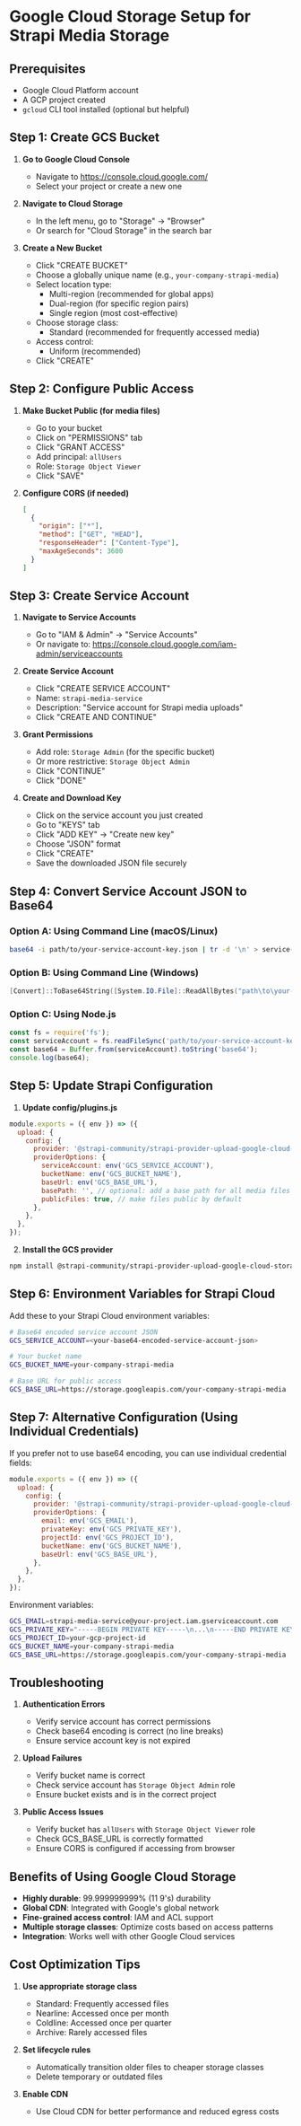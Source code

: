 # Google Cloud Storage Setup for Strapi Media Storage

## Prerequisites
- Google Cloud Platform account
- A GCP project created
- `gcloud` CLI tool installed (optional but helpful)

## Step 1: Create GCS Bucket

1. **Go to Google Cloud Console**
   - Navigate to https://console.cloud.google.com/
   - Select your project or create a new one

2. **Navigate to Cloud Storage**
   - In the left menu, go to "Storage" → "Browser"
   - Or search for "Cloud Storage" in the search bar

3. **Create a New Bucket**
   - Click "CREATE BUCKET"
   - Choose a globally unique name (e.g., `your-company-strapi-media`)
   - Select location type:
     - Multi-region (recommended for global apps)
     - Dual-region (for specific region pairs)
     - Single region (most cost-effective)
   - Choose storage class:
     - Standard (recommended for frequently accessed media)
   - Access control:
     - Uniform (recommended)
   - Click "CREATE"

## Step 2: Configure Public Access

1. **Make Bucket Public (for media files)**
   - Go to your bucket
   - Click on "PERMISSIONS" tab
   - Click "GRANT ACCESS"
   - Add principal: `allUsers`
   - Role: `Storage Object Viewer`
   - Click "SAVE"

2. **Configure CORS (if needed)**
   ```json
   [
     {
       "origin": ["*"],
       "method": ["GET", "HEAD"],
       "responseHeader": ["Content-Type"],
       "maxAgeSeconds": 3600
     }
   ]
   ```

## Step 3: Create Service Account

1. **Navigate to Service Accounts**
   - Go to "IAM & Admin" → "Service Accounts"
   - Or navigate to: https://console.cloud.google.com/iam-admin/serviceaccounts

2. **Create Service Account**
   - Click "CREATE SERVICE ACCOUNT"
   - Name: `strapi-media-service`
   - Description: "Service account for Strapi media uploads"
   - Click "CREATE AND CONTINUE"

3. **Grant Permissions**
   - Add role: `Storage Admin` (for the specific bucket)
   - Or more restrictive: `Storage Object Admin`
   - Click "CONTINUE"
   - Click "DONE"

4. **Create and Download Key**
   - Click on the service account you just created
   - Go to "KEYS" tab
   - Click "ADD KEY" → "Create new key"
   - Choose "JSON" format
   - Click "CREATE"
   - Save the downloaded JSON file securely

## Step 4: Convert Service Account JSON to Base64

### Option A: Using Command Line (macOS/Linux)
```bash
base64 -i path/to/your-service-account-key.json | tr -d '\n' > service-account-base64.txt
```

### Option B: Using Command Line (Windows)
```powershell
[Convert]::ToBase64String([System.IO.File]::ReadAllBytes("path\to\your-service-account-key.json")) | Out-File service-account-base64.txt -NoNewline
```

### Option C: Using Node.js
```javascript
const fs = require('fs');
const serviceAccount = fs.readFileSync('path/to/your-service-account-key.json');
const base64 = Buffer.from(serviceAccount).toString('base64');
console.log(base64);
```

## Step 5: Update Strapi Configuration

1. **Update config/plugins.js**
```javascript
module.exports = ({ env }) => ({
  upload: {
    config: {
      provider: '@strapi-community/strapi-provider-upload-google-cloud-storage',
      providerOptions: {
        serviceAccount: env('GCS_SERVICE_ACCOUNT'),
        bucketName: env('GCS_BUCKET_NAME'),
        baseUrl: env('GCS_BASE_URL'),
        basePath: '', // optional: add a base path for all media files
        publicFiles: true, // make files public by default
      },
    },
  },
});
```

2. **Install the GCS provider**
```bash
npm install @strapi-community/strapi-provider-upload-google-cloud-storage
```

## Step 6: Environment Variables for Strapi Cloud

Add these to your Strapi Cloud environment variables:

```bash
# Base64 encoded service account JSON
GCS_SERVICE_ACCOUNT=<your-base64-encoded-service-account-json>

# Your bucket name
GCS_BUCKET_NAME=your-company-strapi-media

# Base URL for public access
GCS_BASE_URL=https://storage.googleapis.com/your-company-strapi-media
```

## Step 7: Alternative Configuration (Using Individual Credentials)

If you prefer not to use base64 encoding, you can use individual credential fields:

```javascript
module.exports = ({ env }) => ({
  upload: {
    config: {
      provider: '@strapi-community/strapi-provider-upload-google-cloud-storage',
      providerOptions: {
        email: env('GCS_EMAIL'),
        privateKey: env('GCS_PRIVATE_KEY'),
        projectId: env('GCS_PROJECT_ID'),
        bucketName: env('GCS_BUCKET_NAME'),
        baseUrl: env('GCS_BASE_URL'),
      },
    },
  },
});
```

Environment variables:
```bash
GCS_EMAIL=strapi-media-service@your-project.iam.gserviceaccount.com
GCS_PRIVATE_KEY="-----BEGIN PRIVATE KEY-----\n...\n-----END PRIVATE KEY-----"
GCS_PROJECT_ID=your-gcp-project-id
GCS_BUCKET_NAME=your-company-strapi-media
GCS_BASE_URL=https://storage.googleapis.com/your-company-strapi-media
```

## Troubleshooting

1. **Authentication Errors**
   - Verify service account has correct permissions
   - Check base64 encoding is correct (no line breaks)
   - Ensure service account key is not expired

2. **Upload Failures**
   - Verify bucket name is correct
   - Check service account has `Storage Object Admin` role
   - Ensure bucket exists and is in the correct project

3. **Public Access Issues**
   - Verify bucket has `allUsers` with `Storage Object Viewer` role
   - Check GCS_BASE_URL is correctly formatted
   - Ensure CORS is configured if accessing from browser

## Benefits of Using Google Cloud Storage

- **Highly durable**: 99.999999999% (11 9's) durability
- **Global CDN**: Integrated with Google's global network
- **Fine-grained access control**: IAM and ACL support
- **Multiple storage classes**: Optimize costs based on access patterns
- **Integration**: Works well with other Google Cloud services

## Cost Optimization Tips

1. **Use appropriate storage class**
   - Standard: Frequently accessed files
   - Nearline: Accessed once per month
   - Coldline: Accessed once per quarter
   - Archive: Rarely accessed files

2. **Set lifecycle rules**
   - Automatically transition older files to cheaper storage classes
   - Delete temporary or outdated files

3. **Enable CDN**
   - Use Cloud CDN for better performance and reduced egress costs
